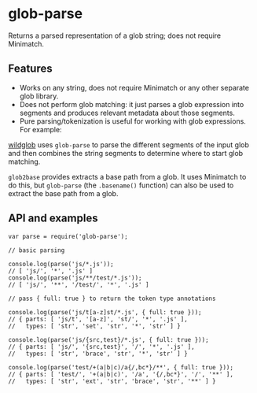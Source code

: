 # glob-parse

Returns a parsed representation of a glob string; does not require Minimatch.

## Features

- Works on any string, does not require Minimatch or any other separate glob library.
- Does not perform glob matching: it just parses a glob expression into segments and produces relevant metadata about those segments.
- Pure parsing/tokenization is useful for working with glob expressions. For example:

[wildglob](https://github.com/mixu/wildglob) uses `glob-parse` to parse the different segments of the input glob and then combines the string segments to determine where to start glob matching.

`glob2base` provides extracts a base path from a glob. It uses Minimatch to do this, but `glob-parse` (the `.basename()` function) can also be used to extract the base path from a glob.

## API and examples

    var parse = require('glob-parse');

    // basic parsing

    console.log(parse('js/*.js'));
    // [ 'js/', '*', '.js' ]
    console.log(parse('js/**/test/*.js'));
    // [ 'js/', '**', '/test/', '*', '.js' ]

    // pass { full: true } to return the token type annotations

    console.log(parse('js/t[a-z]st/*.js', { full: true }));
    // { parts: [ 'js/t', '[a-z]', 'st/', '*', '.js' ],
    //   types: [ 'str', 'set', 'str', '*', 'str' ] }

    console.log(parse('js/{src,test}/*.js', { full: true }));
    // { parts: [ 'js/', '{src,test}', '/', '*', '.js' ],
    //   types: [ 'str', 'brace', 'str', '*', 'str' ] }

    console.log(parse('test/+(a|b|c)/a{/,bc*}/**', { full: true }));
    // { parts: [ 'test/', '+(a|b|c)', '/a', '{/,bc*}', '/', '**' ],
    //   types: [ 'str', 'ext', 'str', 'brace', 'str', '**' ] }
